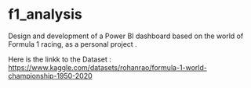 # f1_analysis
Design and development of a Power BI dashboard based on the world of Formula 1 racing, as a personal project .

Here is the linkk to the Dataset : https://www.kaggle.com/datasets/rohanrao/formula-1-world-championship-1950-2020
